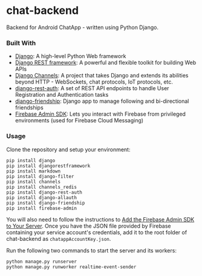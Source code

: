 # chat-backend
Backend for Android ChatApp - written using Python Django.

### Built With
* [Django](https://www.djangoproject.com/): A high-level Python Web framework
* [Django REST framework](https://www.django-rest-framework.org/): A powerful and flexible toolkit for building Web APIs
* [Django Channels](https://channels.readthedocs.io/en/latest/): A project that takes Django and extends its abilities beyond HTTP - WebSockets, chat protocols, IoT protocols, etc.
* [django-rest-auth](https://django-rest-auth.readthedocs.io/en/latest/): A set of REST API endpoints to handle User Registration and Authentication tasks
* [django-friendship](https://github.com/revsys/django-friendship): Django app to manage following and bi-directional friendships
* [Firebase Admin SDK](https://firebase.google.com/docs/admin/setup): Lets you interact with Firebase from privileged environments (used for Firebase Cloud Messaging)

### Usage

Clone the repository and setup your environment:

```
pip install django
pip install djangorestframework
pip install markdown
pip install django-filter
pip install channels
pip install channels_redis
pip install django-rest-auth
pip install django-allauth
pip install django-friendship
pip install firebase-admin
```

You will also need to follow the instructions to [Add the Firebase Admin SDK to Your Server](https://firebase.google.com/docs/admin/setup).
Once you have the JSON file provided by Firebase containing your service account's credentials, add it to the root folder of chat-backend as `chatappAccountKey.json`.

Run the following two commands to start the server and its workers:

```
python manage.py runserver
python manage.py runworker realtime-event-sender
```
